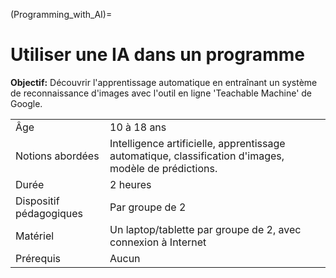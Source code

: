 (Programming_with_AI)=
# Utiliser une IA dans un programme

**Objectif:** Découvrir l'apprentissage automatique en entraînant un système de reconnaissance d'images avec l'outil en ligne 'Teachable Machine' de Google. 


|||
:--- | :--- |
|Âge |10 à 18 ans|
|Notions abordées|Intelligence artificielle, apprentissage automatique, classification d'images, modèle de prédictions.|
| Durée| 2 heures|
| Dispositif pédagogiques| Par groupe de 2|
| Matériel| Un laptop/tablette par groupe de 2, avec connexion à Internet|
| Prérequis| Aucun|

